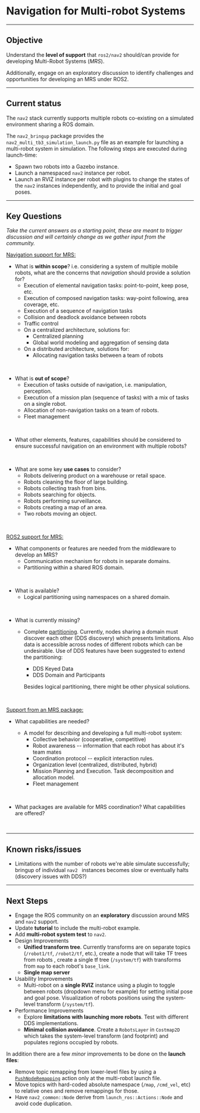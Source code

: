# Navigation for Multi-robot Systems
---
## Objective

Understand the **level of support** that `ros2/nav2` should/can provide for developing Multi-Robot Systems (*MRS*).

Additionally, engage on an exploratory discussion to identify challenges and opportunities for developing an MRS under ROS2.

---
## Current status

The `nav2` stack currently supports multiple robots co-existing on a simulated environment sharing a ROS domain.

The `nav2_bringup` package provides the `nav2_multi_tb3_simulation_launch.py` file as an example for launching a multi-robot system in simulation. The following steps are executed during launch-time:
- Spawn two robots into a Gazebo instance.
- Launch a namespaced `nav2` instance per robot.
- Launch an RVIZ instance per robot with plugins to change the states of the `nav2` instances independently, and to provide the initial and goal poses.

---
## Key Questions

*Take the current answers as a starting point, these are meant to trigger discussion and will certainly change as we gather input from the community.*

<u>Navigation support for MRS:</u>

- What is **within scope**? i.e. considering a system of multiple mobile robots, what are the concerns that *navigation* should provide a solution for?
  - Execution of elemental navigation tasks: point-to-point, keep pose, etc.
  - Execution of composed navigation tasks: way-point following, area coverage, etc.
  - Execution of a sequence of navigation tasks
  - Collision and deadlock avoidance between robots
  - Traffic control
  - On a centralized architecture, solutions for:
    - Centralized planning
    - Global world modeling and aggregation of sensing data
  - On a distributed architecture, solutions for:
    - Allocating navigation tasks between a team of robots
<br>

- What is **out of scope**?
  - Execution of tasks outside of navigation, i.e. manipulation, perception.
  - Execution of a mission plan (sequence of tasks) with a mix of tasks on a single robot.
  - Allocation of non-navigation tasks on a team of robots.
  - Fleet management
<br>

- What other elements, features, capabilities should be considered to ensure successful navigation on an environment with multiple robots?
<br>

- What are some key **use cases** to consider?
  - Robots delivering product on a warehouse or retail space.
  - Robots cleaning the floor of large building.
  - Robots collecting trash from bins.
  - Robots searching for objects.
  - Robots performing surveillance.
  - Robots creating a map of an area.
  - Two robots moving an object.
<br>

<u>ROS2 support for MRS:</u>

- What components or features are needed from the middleware to develop an MRS?
  - Communication mechanism for robots in separate domains.
  - Partitioning within a shared ROS domain.
<br>

- What is available?
  - Logical partitioning using namespaces on a shared domain.
<br>

- What is currently missing?
  - Complete [partitioning](https://index.ros.org//doc/ros2/Roadmap/#new-features). Currently, nodes sharing a domain must discover each other (DDS discovery) which presents limitations. Also data is accessible across nodes of different robots which can be undesirable. Use of DDS features have been suggested to extend the partitioning:
    - DDS Keyed Data
    - DDS Domain and Participants

    Besides logical partitioning, there might be other physical solutions.
<br>

<u>Support from an MRS package:</u>

- What capabilities are needed?

  - A model for describing and developing a full multi-robot system:
    - Collective behavior (cooperative, competitive)
    - Robot awareness -- information that each robot has about it's team mates
    - Coordination protocol -- explicit interaction rules.
    - Organization level (centralized, distributed, hybrid)
    - Mission Planning and Execution. Task decomposition and allocation model.
    - Fleet management
<br>

- What packages are available for MRS coordination? What capabilities are offered?
<br>

---
## Known risks/issues
- Limitations with the number of robots we're able simulate successfully; bringup of individual `nav2 ` instances becomes slow or eventually halts (discovery issues with DDS?)

<!-- ---
## Approach
- Improve some of the existing capabilities, see next section.
- Engage on an exploratory discussion. Come to an agreement on answers to key questions.
- Refine use cases.
- Define requirements, identify building blocks, define design
- Define milestones
- ... -->

---
## Next Steps
- Engage the ROS community on an **exploratory** discussion around MRS and `nav2` support.
- Update **tutorial** to include the multi-robot example.
- Add **multi-robot system test** to `nav2`.
- Design Improvements
  - **Unified transform tree**. Currently transforms are on separate topics (`/robot1/tf`, `/robot2/tf`, etc.), create a node that will take TF trees from robots , create a single tf tree (`/system/tf`) with transforms from `map` to each robot's `base_link`.
  - **Single map server**
- Usability Improvements
  - Multi-robot on a **single RVIZ** instance using a plugin to toggle between robots (dropdown menu for example) for setting initial pose and goal pose. Visualization of robots positions using the system-level transform (`/system/tf`).
- Performance Improvements
  - Explore **limitations with launching more robots**. Test with different DDS implementations.
  - **Minimal collision avoidance**. Create a `RobotsLayer` in `Costmap2D` which takes the system-level transform (and footprint) and populates regions occupied by robots.

In addition there are a few *minor* improvements to be done on the **launch files**:
  - Remove topic remapping from lower-level files by using a [`PushNodeRemapping`](https://github.com/ros2/launch_ros/issues/56) action only at the multi-robot launch file.
  - Move topics with hard-coded absolute namespace (`/map`, `/cmd_vel`, etc) to relative ones and remove remappings for those.
  - Have `nav2_common::Node` derive from `launch_ros::Actions::Node` and avoid code duplication.
